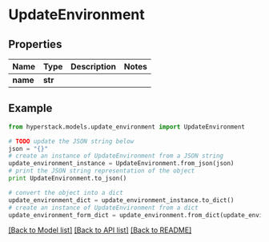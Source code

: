 # UpdateEnvironment


## Properties

Name | Type | Description | Notes
------------ | ------------- | ------------- | -------------
**name** | **str** |  | 

## Example

```python
from hyperstack.models.update_environment import UpdateEnvironment

# TODO update the JSON string below
json = "{}"
# create an instance of UpdateEnvironment from a JSON string
update_environment_instance = UpdateEnvironment.from_json(json)
# print the JSON string representation of the object
print UpdateEnvironment.to_json()

# convert the object into a dict
update_environment_dict = update_environment_instance.to_dict()
# create an instance of UpdateEnvironment from a dict
update_environment_form_dict = update_environment.from_dict(update_environment_dict)
```
[[Back to Model list]](../README.md#documentation-for-models) [[Back to API list]](../README.md#documentation-for-api-endpoints) [[Back to README]](../README.md)


